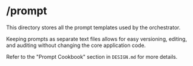 # /prompt

This directory stores all the prompt templates used by the orchestrator.

Keeping prompts as separate text files allows for easy versioning, editing, and auditing without changing the core application code.

Refer to the "Prompt Cookbook" section in `DESIGN.md` for more details. 